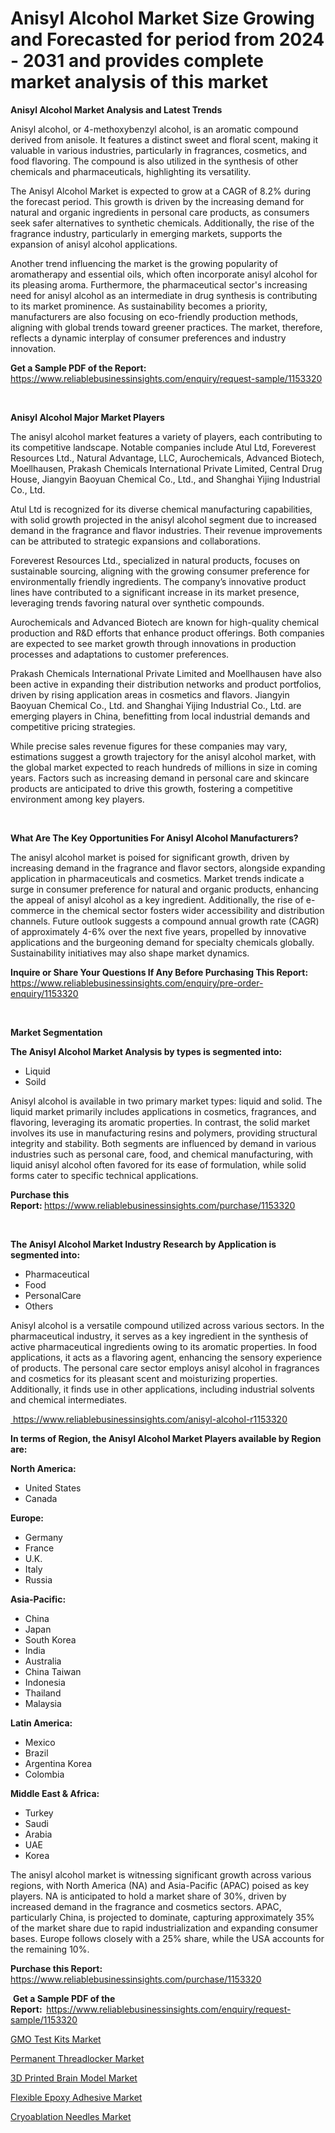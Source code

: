 <p><h1>Anisyl Alcohol Market Size Growing and Forecasted for period from 2024 - 2031 and provides complete market analysis of this market</h1></p><p><strong>Anisyl Alcohol Market Analysis and Latest Trends</strong></p>
<p><p>Anisyl alcohol, or 4-methoxybenzyl alcohol, is an aromatic compound derived from anisole. It features a distinct sweet and floral scent, making it valuable in various industries, particularly in fragrances, cosmetics, and food flavoring. The compound is also utilized in the synthesis of other chemicals and pharmaceuticals, highlighting its versatility.</p><p>The Anisyl Alcohol Market is expected to grow at a CAGR of 8.2% during the forecast period. This growth is driven by the increasing demand for natural and organic ingredients in personal care products, as consumers seek safer alternatives to synthetic chemicals. Additionally, the rise of the fragrance industry, particularly in emerging markets, supports the expansion of anisyl alcohol applications.</p><p>Another trend influencing the market is the growing popularity of aromatherapy and essential oils, which often incorporate anisyl alcohol for its pleasing aroma. Furthermore, the pharmaceutical sector's increasing need for anisyl alcohol as an intermediate in drug synthesis is contributing to its market prominence. As sustainability becomes a priority, manufacturers are also focusing on eco-friendly production methods, aligning with global trends toward greener practices. The market, therefore, reflects a dynamic interplay of consumer preferences and industry innovation.</p></p>
<p><strong>Get a Sample PDF of the Report:&nbsp;</strong> <a href="https://www.reliablebusinessinsights.com/enquiry/request-sample/1153320?utm_campaign=1094&utm_medium=2&utm_source=Github&utm_content=ia&utm_term=07112024&utm_id=anisyl-alcohol">https://www.reliablebusinessinsights.com/enquiry/request-sample/1153320</a></p>
<p>&nbsp;</p>
<p><strong>Anisyl Alcohol Major Market Players</strong></p>
<p><p>The anisyl alcohol market features a variety of players, each contributing to its competitive landscape. Notable companies include Atul Ltd, Foreverest Resources Ltd., Natural Advantage, LLC, Aurochemicals, Advanced Biotech, Moellhausen, Prakash Chemicals International Private Limited, Central Drug House, Jiangyin Baoyuan Chemical Co., Ltd., and Shanghai Yijing Industrial Co., Ltd.</p><p>Atul Ltd is recognized for its diverse chemical manufacturing capabilities, with solid growth projected in the anisyl alcohol segment due to increased demand in the fragrance and flavor industries. Their revenue improvements can be attributed to strategic expansions and collaborations.</p><p>Foreverest Resources Ltd., specialized in natural products, focuses on sustainable sourcing, aligning with the growing consumer preference for environmentally friendly ingredients. The company’s innovative product lines have contributed to a significant increase in its market presence, leveraging trends favoring natural over synthetic compounds.</p><p>Aurochemicals and Advanced Biotech are known for high-quality chemical production and R&D efforts that enhance product offerings. Both companies are expected to see market growth through innovations in production processes and adaptations to customer preferences.</p><p>Prakash Chemicals International Private Limited and Moellhausen have also been active in expanding their distribution networks and product portfolios, driven by rising application areas in cosmetics and flavors. Jiangyin Baoyuan Chemical Co., Ltd. and Shanghai Yijing Industrial Co., Ltd. are emerging players in China, benefitting from local industrial demands and competitive pricing strategies.</p><p>While precise sales revenue figures for these companies may vary, estimations suggest a growth trajectory for the anisyl alcohol market, with the global market expected to reach hundreds of millions in size in coming years. Factors such as increasing demand in personal care and skincare products are anticipated to drive this growth, fostering a competitive environment among key players.</p></p>
<p>&nbsp;</p>
<p><strong>What Are The Key Opportunities For Anisyl Alcohol Manufacturers?</strong></p>
<p><p>The anisyl alcohol market is poised for significant growth, driven by increasing demand in the fragrance and flavor sectors, alongside expanding application in pharmaceuticals and cosmetics. Market trends indicate a surge in consumer preference for natural and organic products, enhancing the appeal of anisyl alcohol as a key ingredient. Additionally, the rise of e-commerce in the chemical sector fosters wider accessibility and distribution channels. Future outlook suggests a compound annual growth rate (CAGR) of approximately 4-6% over the next five years, propelled by innovative applications and the burgeoning demand for specialty chemicals globally. Sustainability initiatives may also shape market dynamics.</p></p>
<p><strong>Inquire or Share Your Questions If Any Before Purchasing This Report:</strong> <a href="https://www.reliablebusinessinsights.com/enquiry/pre-order-enquiry/1153320?utm_campaign=1094&utm_medium=2&utm_source=Github&utm_content=ia&utm_term=07112024&utm_id=anisyl-alcohol">https://www.reliablebusinessinsights.com/enquiry/pre-order-enquiry/1153320</a></p>
<p>&nbsp;</p>
<p><strong>Market Segmentation</strong></p>
<p><strong>The Anisyl Alcohol Market Analysis by types is segmented into:</strong></p>
<p><ul><li>Liquid</li><li>Soild</li></ul></p>
<p><p>Anisyl alcohol is available in two primary market types: liquid and solid. The liquid market primarily includes applications in cosmetics, fragrances, and flavoring, leveraging its aromatic properties. In contrast, the solid market involves its use in manufacturing resins and polymers, providing structural integrity and stability. Both segments are influenced by demand in various industries such as personal care, food, and chemical manufacturing, with liquid anisyl alcohol often favored for its ease of formulation, while solid forms cater to specific technical applications.</p></p>
<p><strong>Purchase this Report:&nbsp;</strong><a href="https://www.reliablebusinessinsights.com/purchase/1153320?utm_campaign=1094&utm_medium=2&utm_source=Github&utm_content=ia&utm_term=07112024&utm_id=anisyl-alcohol">https://www.reliablebusinessinsights.com/purchase/1153320</a></p>
<p>&nbsp;</p>
<p><strong>The Anisyl Alcohol Market Industry Research by Application is segmented into:</strong></p>
<p><ul><li>Pharmaceutical</li><li>Food</li><li>PersonalCare</li><li>Others</li></ul></p>
<p><p>Anisyl alcohol is a versatile compound utilized across various sectors. In the pharmaceutical industry, it serves as a key ingredient in the synthesis of active pharmaceutical ingredients owing to its aromatic properties. In food applications, it acts as a flavoring agent, enhancing the sensory experience of products. The personal care sector employs anisyl alcohol in fragrances and cosmetics for its pleasant scent and moisturizing properties. Additionally, it finds use in other applications, including industrial solvents and chemical intermediates.</p></p>
<p><a href="https://www.reliablebusinessinsights.com/anisyl-alcohol-r1153320?utm_campaign=1094&utm_medium=2&utm_source=Github&utm_content=ia&utm_term=07112024&utm_id=anisyl-alcohol">&nbsp;https://www.reliablebusinessinsights.com/anisyl-alcohol-r1153320</a></p>
<p><strong>In terms of Region, the Anisyl Alcohol Market Players available by Region are:</strong></p>
<p>
    <p> <strong> North America: </strong>
        <ul>
            <li>United States</li>
            <li>Canada</li>
        </ul>
        </p> 
    <p> <strong> Europe: </strong>
        <ul>
            <li>Germany</li>
            <li>France</li>
            <li>U.K.</li>
            <li>Italy</li>
            <li>Russia</li>
        </ul>
        </p> 
    <p> <strong> Asia-Pacific: </strong>
        <ul>
            <li>China</li>
            <li>Japan</li>
            <li>South Korea</li>
            <li>India</li>
            <li>Australia</li>
            <li>China Taiwan</li>
            <li>Indonesia</li>
            <li>Thailand</li>
            <li>Malaysia</li>
        </ul>
        </p> 
    <p> <strong> Latin America: </strong>
        <ul>
            <li>Mexico</li>
            <li>Brazil</li>
            <li>Argentina Korea</li>
            <li>Colombia</li>
        </ul>
        </p> 
    <p> <strong> Middle East & Africa: </strong>
        <ul>
            <li>Turkey</li>
            <li>Saudi</li>
            <li>Arabia</li>
            <li>UAE</li>
            <li>Korea</li>
        </ul>
    </p>
    </p>
<p><p>The anisyl alcohol market is witnessing significant growth across various regions, with North America (NA) and Asia-Pacific (APAC) poised as key players. NA is anticipated to hold a market share of 30%, driven by increased demand in the fragrance and cosmetics sectors. APAC, particularly China, is projected to dominate, capturing approximately 35% of the market share due to rapid industrialization and expanding consumer bases. Europe follows closely with a 25% share, while the USA accounts for the remaining 10%.</p></p>
<p><strong>Purchase this Report: </strong><a href="https://www.reliablebusinessinsights.com/purchase/1153320?utm_campaign=1094&utm_medium=2&utm_source=Github&utm_content=ia&utm_term=07112024&utm_id=anisyl-alcohol">https://www.reliablebusinessinsights.com/purchase/1153320</a></p>
<p>&nbsp;<strong>Get a Sample PDF of the Report:&nbsp;&nbsp;</strong><a href="https://www.reliablebusinessinsights.com/enquiry/request-sample/1153320?utm_campaign=1094&utm_medium=2&utm_source=Github&utm_content=ia&utm_term=07112024&utm_id=anisyl-alcohol">https://www.reliablebusinessinsights.com/enquiry/request-sample/1153320</a></p>
<p><strong></strong></p>
<p><p><a href="https://issuu.com/reportprime-2/docs/gmo-test-kits-market-size-2030.pptx_903583d180305a?utm_campaign=1094&utm_medium=2&utm_source=Github&utm_content=ia&utm_term=07112024&utm_id=anisyl-alcohol">GMO Test Kits Market</a></p><p><a href="https://github.com/LoretaDushku585/Market-Research-Report-List-1/blob/main/permanent-threadlocker-market.md?utm_campaign=1094&utm_medium=2&utm_source=Github&utm_content=ia&utm_term=07112024&utm_id=anisyl-alcohol">Permanent Threadlocker Market</a></p><p><a href="https://issuu.com/reportprime-2/docs/3d-printed-brain-model-market-size-_61e53ec8098501?utm_campaign=1094&utm_medium=2&utm_source=Github&utm_content=ia&utm_term=07112024&utm_id=anisyl-alcohol">3D Printed Brain Model Market</a></p><p><a href="https://github.com/OrlandoHBarks/Market-Research-Report-List-1/blob/main/flexible-epoxy-adhesive-market.md?utm_campaign=1094&utm_medium=2&utm_source=Github&utm_content=ia&utm_term=07112024&utm_id=anisyl-alcohol">Flexible Epoxy Adhesive Market</a></p><p><a href="https://issuu.com/reportprime-2/docs/cryoablation-needles-market-size-20_0c5e9ddcbd7403?utm_campaign=1094&utm_medium=2&utm_source=Github&utm_content=ia&utm_term=07112024&utm_id=anisyl-alcohol">Cryoablation Needles Market</a></p></p>